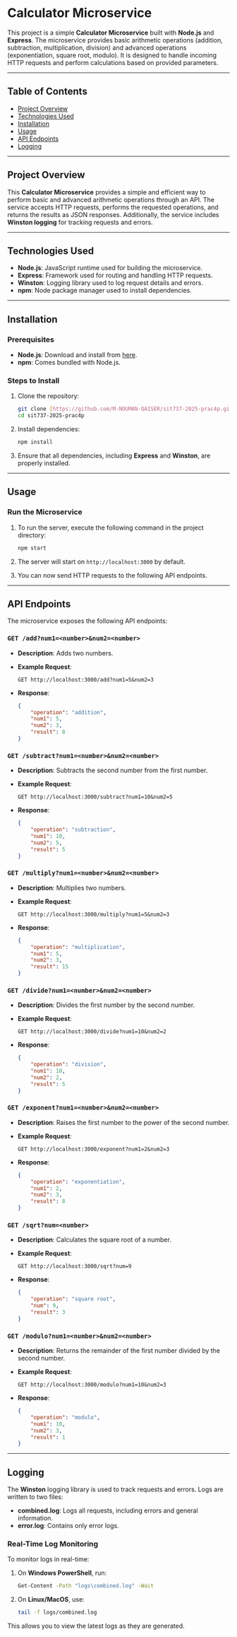 # Calculator Microservice

This project is a simple **Calculator Microservice** built with **Node.js** and **Express**. The microservice provides basic arithmetic operations (addition, subtraction, multiplication, division) and advanced operations (exponentiation, square root, modulo). It is designed to handle incoming HTTP requests and perform calculations based on provided parameters.

---

## Table of Contents

-   [Project Overview](#project-overview)
-   [Technologies Used](#technologies-used)
-   [Installation](#installation)
-   [Usage](#usage)
-   [API Endpoints](#api-endpoints)
-   [Logging](#logging)

---

## Project Overview

This **Calculator Microservice** provides a simple and efficient way to perform basic and advanced arithmetic operations through an API. The service accepts HTTP requests, performs the requested operations, and returns the results as JSON responses. Additionally, the service includes **Winston logging** for tracking requests and errors.

---

## Technologies Used

-   **Node.js**: JavaScript runtime used for building the microservice.
-   **Express**: Framework used for routing and handling HTTP requests.
-   **Winston**: Logging library used to log request details and errors.
-   **npm**: Node package manager used to install dependencies.

---

## Installation

### Prerequisites

-   **Node.js**: Download and install from [here](https://nodejs.org/en/download/).
-   **npm**: Comes bundled with Node.js.

### Steps to Install

1.  Clone the repository:

    ```bash
    git clone [https://github.com/M-NOUMAN-QAISER/sit737-2025-prac4p.git](https://github.com/M-NOUMAN-QAISER/sit737-2025-prac4p.git)
    cd sit737-2025-prac4p
    ```

2.  Install dependencies:

    ```bash
    npm install
    ```

3.  Ensure that all dependencies, including **Express** and **Winston**, are properly installed.

---

## Usage

### Run the Microservice

1.  To run the server, execute the following command in the project directory:

    ```bash
    npm start
    ```

2.  The server will start on `http://localhost:3000` by default.

3.  You can now send HTTP requests to the following API endpoints.

---

## API Endpoints

The microservice exposes the following API endpoints:

### `GET /add?num1=<number>&num2=<number>`

-   **Description**: Adds two numbers.
-   **Example Request**:

    ```
    GET http://localhost:3000/add?num1=5&num2=3
    ```

-   **Response**:

    ```json
    {
        "operation": "addition",
        "num1": 5,
        "num2": 3,
        "result": 8
    }
    ```

### `GET /subtract?num1=<number>&num2=<number>`

-   **Description**: Subtracts the second number from the first number.
-   **Example Request**:

    ```
    GET http://localhost:3000/subtract?num1=10&num2=5
    ```

-   **Response**:

    ```json
    {
        "operation": "subtraction",
        "num1": 10,
        "num2": 5,
        "result": 5
    }
    ```

### `GET /multiply?num1=<number>&num2=<number>`

-   **Description**: Multiplies two numbers.
-   **Example Request**:

    ```
    GET http://localhost:3000/multiply?num1=5&num2=3
    ```

-   **Response**:

    ```json
    {
        "operation": "multiplication",
        "num1": 5,
        "num2": 3,
        "result": 15
    }
    ```

### `GET /divide?num1=<number>&num2=<number>`

-   **Description**: Divides the first number by the second number.
-   **Example Request**:

    ```
    GET http://localhost:3000/divide?num1=10&num2=2
    ```

-   **Response**:

    ```json
    {
        "operation": "division",
        "num1": 10,
        "num2": 2,
        "result": 5
    }
    ```

### `GET /exponent?num1=<number>&num2=<number>`

-   **Description**: Raises the first number to the power of the second number.
-   **Example Request**:

    ```
    GET http://localhost:3000/exponent?num1=2&num2=3
    ```

-   **Response**:

    ```json
    {
        "operation": "exponentiation",
        "num1": 2,
        "num2": 3,
        "result": 8
    }
    ```

### `GET /sqrt?num=<number>`

-   **Description**: Calculates the square root of a number.
-   **Example Request**:

    ```
    GET http://localhost:3000/sqrt?num=9
    ```

-   **Response**:

    ```json
    {
        "operation": "square root",
        "num": 9,
        "result": 3
    }
    ```

### `GET /modulo?num1=<number>&num2=<number>`

-   **Description**: Returns the remainder of the first number divided by the second number.
-   **Example Request**:

    ```
    GET http://localhost:3000/modulo?num1=10&num2=3
    ```

-   **Response**:

    ```json
    {
        "operation": "modulo",
        "num1": 10,
        "num2": 3,
        "result": 1
    }
    ```

---

## Logging

The **Winston** logging library is used to track requests and errors. Logs are written to two files:

-   **combined.log**: Logs all requests, including errors and general information.
-   **error.log**: Contains only error logs.

### Real-Time Log Monitoring

To monitor logs in real-time:

1.  On **Windows PowerShell**, run:

    ```bash
    Get-Content -Path "logs\combined.log" -Wait
    ```

2.  On **Linux/MacOS**, use:

    ```bash
    tail -f logs/combined.log
    ```

This allows you to view the latest logs as they are generated.
